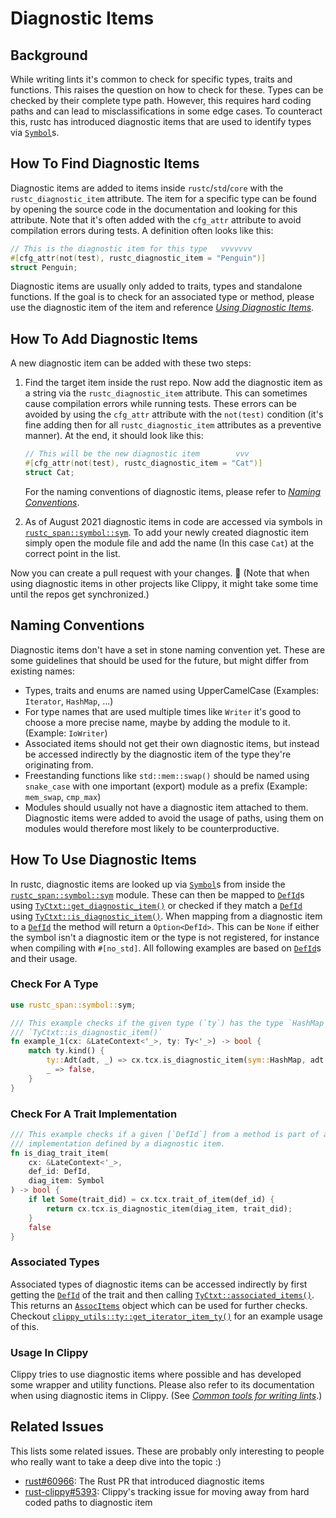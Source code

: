 # Diagnostic Items

## Background

While writing lints it's common to check for specific types, traits and functions. This raises
the question on how to check for these. Types can be checked by their complete type path.
However, this requires hard coding paths and can lead to misclassifications in some edge cases.
To counteract this, rustc has introduced diagnostic items that are used to identify types via
[`Symbol`]s.

## How To Find Diagnostic Items

Diagnostic items are added to items inside `rustc`/`std`/`core` with the `rustc_diagnostic_item`
attribute. The item for a specific type can be found by opening the source code in the
documentation and looking for this attribute. Note that it's often added with the `cfg_attr`
attribute to avoid compilation errors during tests. A definition often looks like this:

```rs
// This is the diagnostic item for this type   vvvvvvv
#[cfg_attr(not(test), rustc_diagnostic_item = "Penguin")]
struct Penguin;
```

Diagnostic items are usually only added to traits, types and standalone functions. If the goal
is to check for an associated type or method, please use the diagnostic item of the item and
reference [*Using Diagnostic Items*](#using-diagnostic-items).

## How To Add Diagnostic Items

A new diagnostic item can be added with these two steps:

1. Find the target item inside the rust repo. Now add the diagnostic item as a string via the 
    `rustc_diagnostic_item` attribute. This can sometimes cause compilation errors while running
    tests. These errors can be avoided by using the `cfg_attr` attribute with the `not(test)`
    condition (it's fine adding then for all `rustc_diagnostic_item` attributes as a preventive
    manner). At the end, it should look like this:

    ```rs
    // This will be the new diagnostic item        vvv
    #[cfg_attr(not(test), rustc_diagnostic_item = "Cat")]
    struct Cat;
    ```

    For the naming conventions of diagnostic items, please refer to
    [*Naming Conventions*](#naming-conventions).

2. As of August 2021 <!-- date: 2021-08 --> diagnostic items in code are accessed via symbols in
    [`rustc_span::symbol::sym`]. To add your newly created diagnostic item simply open the
    module file and add the name (In this case `Cat`) at the correct point in the list.

Now you can create a pull request with your changes. :tada: (Note that when using diagnostic
items in other projects like Clippy, it might take some time until the repos get synchronized.)

## Naming Conventions

Diagnostic items don't have a set in stone naming convention yet. These are some guidelines that
should be used for the future, but might differ from existing names:

* Types, traits and enums are named using UpperCamelCase (Examples: `Iterator`, `HashMap`, ...)
* For type names that are used multiple times like `Writer` it's good to choose a more precise
  name, maybe by adding the module to it. (Example: `IoWriter`)
* Associated items should not get their own diagnostic items, but instead be accessed indirectly
  by the diagnostic item of the type they're originating from.
* Freestanding functions like `std::mem::swap()` should be named using `snake_case` with one
  important (export) module as a prefix (Example: `mem_swap`, `cmp_max`)
* Modules should usually not have a diagnostic item attached to them. Diagnostic items were
  added to avoid the usage of paths, using them on modules would therefore most likely to be
  counterproductive.

## How To Use Diagnostic Items

In rustc, diagnostic items are looked up via [`Symbol`]s from inside the
[`rustc_span::symbol::sym`] module. These can then be mapped to [`DefId`]s using
[`TyCtxt::get_diagnostic_item()`] or checked if they match a [`DefId`] using
[`TyCtxt::is_diagnostic_item()`]. When mapping from a diagnostic item to a [`DefId`] the method
will return a `Option<DefId>`. This can be `None` if either the symbol isn't a diagnostic item
or the type is not registered, for instance when compiling with `#[no_std]`. All following
examples are based on [`DefId`]s and their usage.

### Check For A Type 

```rust
use rustc_span::symbol::sym;

/// This example checks if the given type (`ty`) has the type `HashMap` using
/// `TyCtxt::is_diagnostic_item()`
fn example_1(cx: &LateContext<'_>, ty: Ty<'_>) -> bool {
    match ty.kind() {
        ty::Adt(adt, _) => cx.tcx.is_diagnostic_item(sym::HashMap, adt.did),
        _ => false,
    }
}
```

### Check For A Trait Implementation

```rust
/// This example checks if a given [`DefId`] from a method is part of a trait
/// implementation defined by a diagnostic item.
fn is_diag_trait_item(
    cx: &LateContext<'_>,
    def_id: DefId,
    diag_item: Symbol
) -> bool {
    if let Some(trait_did) = cx.tcx.trait_of_item(def_id) {
        return cx.tcx.is_diagnostic_item(diag_item, trait_did);
    }
    false
}
```

### Associated Types

Associated types of diagnostic items can be accessed indirectly by first getting the [`DefId`]
of the trait and then calling [`TyCtxt::associated_items()`]. This returns an [`AssocItems`]
object which can be used for further checks. Checkout 
[`clippy_utils::ty::get_iterator_item_ty()`] for an example usage of this.

### Usage In Clippy

Clippy tries to use diagnostic items where possible and has developed some wrapper and utility
functions. Please also refer to its documentation when using diagnostic items in Clippy. (See
[*Common tools for writing lints*][clippy-Common-tools-for-writing-lints].)

## Related Issues

This lists some related issues. These are probably only interesting to people who really want to
take a deep dive into the topic :)

* [rust#60966]: The Rust PR that introduced diagnostic items 
* [rust-clippy#5393]: Clippy's tracking issue for moving away from hard coded paths to
  diagnostic item

<!-- Links -->

[`rustc_span::symbol::sym`]: https://doc.rust-lang.org/nightly/nightly-rustc/rustc_span/symbol/sym/index.html
[`Symbol`]: https://doc.rust-lang.org/nightly/nightly-rustc/rustc_span/symbol/struct.Symbol.html
[`DefId`]: https://doc.rust-lang.org/nightly/nightly-rustc/rustc_hir/def_id/struct.DefId.html
[`TyCtxt::get_diagnostic_item()`]: https://doc.rust-lang.org/nightly/nightly-rustc/rustc_middle/ty/context/struct.TyCtxt.html#method.get_diagnostic_item
[`TyCtxt::is_diagnostic_item()`]: https://doc.rust-lang.org/nightly/nightly-rustc/rustc_middle/ty/context/struct.TyCtxt.html#method.is_diagnostic_item
[`TyCtxt::associated_items()`]: https://doc.rust-lang.org/nightly/nightly-rustc/rustc_middle/ty/context/struct.TyCtxt.html#method.associated_items
[`AssocItems`]: https://doc.rust-lang.org/nightly/nightly-rustc/rustc_middle/ty/assoc/struct.AssocItems.html
[`clippy_utils::ty::get_iterator_item_ty()`]: https://github.com/rust-lang/rust-clippy/blob/305177342fbc622c0b3cb148467bab4b9524c934/clippy_utils/src/ty.rs#L55-L72
[clippy-Common-tools-for-writing-lints]: https://github.com/rust-lang/rust-clippy/blob/master/doc/common_tools_writing_lints.md
[rust#60966]: https://github.com/rust-lang/rust/pull/60966
[rust-clippy#5393]: https://github.com/rust-lang/rust-clippy/issues/5393
